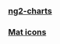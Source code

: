 
### [ng2-charts](https://github.com/valor-software/ng2-charts)

### [Mat icons](https://fonts.google.com/icons?hl=pt-br)